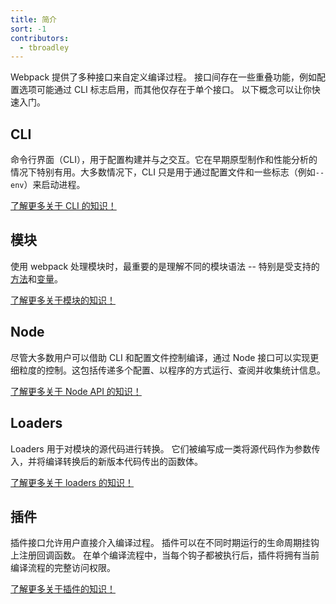 ```yaml
---
title: 简介
sort: -1
contributors:
  - tbroadley
---
```


Webpack 提供了多种接口来自定义编译过程。
接口间存在一些重叠功能，例如配置选项可能通过 CLI 标志启用，而其他仅存在于单个接口。
以下概念可以让你快速入门。

## CLI

命令行界面（CLI），用于配置构建并与之交互。它在早期原型制作和性能分析的情况下特别有用。大多数情况下，CLI 只是用于通过配置文件和一些标志（例如`--env`）来启动进程。

[了解更多关于 CLI 的知识！](/api/cli)


## 模块

使用 webpack 处理模块时，最重要的是理解不同的模块语法 -- 特别是受支持的[方法](/api/module-methods)和[变量](/api/module-variables)。

[了解更多关于模块的知识！](/api/module-methods)


## Node

尽管大多数用户可以借助 CLI 和配置文件控制编译，通过 Node 接口可以实现更细粒度的控制。这包括传递多个配置、以程序的方式运行、查阅并收集统计信息。

[了解更多关于 Node API 的知识！](/api/node)

## Loaders

Loaders 用于对模块的源代码进行转换。
它们被编写成一类将源代码作为参数传入，并将编译转换后的新版本代码传出的函数体。

[了解更多关于 loaders 的知识！](/api/loaders)


## 插件

插件接口允许用户直接介入编译过程。
插件可以在不同时期运行的生命周期挂钩上注册回调函数。
在单个编译流程中，当每个钩子都被执行后，插件将拥有当前编译流程的完整访问权限。

[了解更多关于插件的知识！](/api/plugins)
